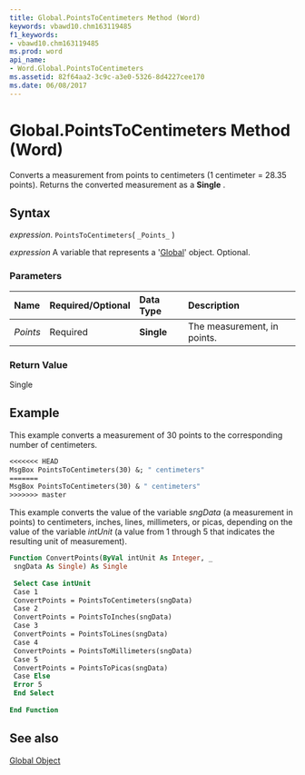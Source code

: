 ```yaml
---
title: Global.PointsToCentimeters Method (Word)
keywords: vbawd10.chm163119485
f1_keywords:
- vbawd10.chm163119485
ms.prod: word
api_name:
- Word.Global.PointsToCentimeters
ms.assetid: 82f64aa2-3c9c-a3e0-5326-8d4227cee170
ms.date: 06/08/2017
---
```



# Global.PointsToCentimeters Method (Word)

Converts a measurement from points to centimeters (1 centimeter = 28.35 points). Returns the converted measurement as a  **Single** .


## Syntax

 _expression_. `PointsToCentimeters`( `_Points_` )

 _expression_ A variable that represents a '[Global](Word.Global.md)' object. Optional.


### Parameters



|**Name**|**Required/Optional**|**Data Type**|**Description**|
|:-----|:-----|:-----|:-----|
| _Points_|Required| **Single**|The measurement, in points.|

### Return Value

Single


## Example

This example converts a measurement of 30 points to the corresponding number of centimeters.


```vb
<<<<<<< HEAD
MsgBox PointsToCentimeters(30) &; " centimeters"
=======
MsgBox PointsToCentimeters(30) & " centimeters"
>>>>>>> master
```

This example converts the value of the variable  _sngData_ (a measurement in points) to centimeters, inches, lines, millimeters, or picas, depending on the value of the variable _intUnit_ (a value from 1 through 5 that indicates the resulting unit of measurement).




```vb
Function ConvertPoints(ByVal intUnit As Integer, _ 
 sngData As Single) As Single 
 
 Select Case intUnit 
 Case 1 
 ConvertPoints = PointsToCentimeters(sngData) 
 Case 2 
 ConvertPoints = PointsToInches(sngData) 
 Case 3 
 ConvertPoints = PointsToLines(sngData) 
 Case 4 
 ConvertPoints = PointsToMillimeters(sngData) 
 Case 5 
 ConvertPoints = PointsToPicas(sngData) 
 Case Else 
 Error 5 
 End Select 
 
End Function
```


## See also


[Global Object](Word.Global.md)

